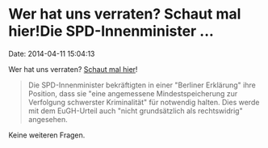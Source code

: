 Wer hat uns verraten? Schaut mal hier!Die SPD-Innenminister \...
================================================================

Date: 2014-04-11 15:04:13

Wer hat uns verraten? [Schaut mal hier](http://www.heise.de/-2168165)!

> Die SPD-Innenminister bekräftigten in einer \"Berliner Erklärung\"
> ihre Position, dass sie \"eine angemessene Mindestspeicherung zur
> Verfolgung schwerster Kriminalität\" für notwendig halten. Dies werde
> mit dem EuGH-Urteil auch \"nicht grundsätzlich als rechtswidrig\"
> angesehen.

Keine weiteren Fragen.
